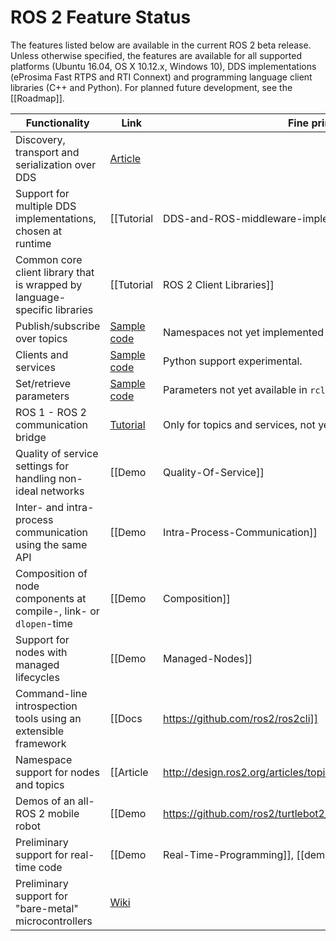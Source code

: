 # ROS 2 Feature Status

The features listed below are available in the current ROS 2 beta release.
Unless otherwise specified, the features are available for all supported platforms (Ubuntu 16.04, OS X 10.12.x, Windows 10), DDS implementations (eProsima Fast RTPS and RTI Connext) and programming language client libraries (C++ and Python).
For planned future development, see the [[Roadmap]].

| Functionality | Link | Fine print |
| --- | --- | --- |
| Discovery, transport and serialization over DDS | [Article](http://design.ros2.org/articles/ros_on_dds.html) | |
| Support for multiple DDS implementations, chosen at runtime | [[Tutorial|DDS-and-ROS-middleware-implementations]] | Currently eProsima Fast RTPS and RTI Connext are supported. |
| Common core client library that is wrapped by language-specific libraries | [[Tutorial|ROS 2 Client Libraries]] | |
| Publish/subscribe over topics | [Sample code](https://github.com/ros2/examples) | Namespaces not yet implemented ([design article](http://design.ros2.org/articles/topic_and_service_names.html)). |
| Clients and services | [Sample code](https://github.com/ros2/examples) | Python support experimental. |
| Set/retrieve parameters | [Sample code](https://github.com/ros2/demos/tree/release-beta1/demo_nodes_cpp) | Parameters not yet available in `rcl`/Python. |
| ROS 1 - ROS 2 communication bridge | [Tutorial](https://github.com/ros2/ros1_bridge/blob/master/README.md) | Only for topics and services, not yet available for actions. |
| Quality of service settings for handling non-ideal networks | [[Demo|Quality-Of-Service]] | |
| Inter- and intra-process communication using the same API | [[Demo|Intra-Process-Communication]] | Currently only in C++. |
| Composition of node components at compile-, link- or `dlopen`-time | [[Demo|Composition]] | Currently only in C++. |
| Support for nodes with managed lifecycles | [[Demo|Managed-Nodes]] | Currently only in C++. |
| Command-line introspection tools using an extensible framework | [[Docs|https://github.com/ros2/ros2cli]] | |
| Namespace support for nodes and topics | [[Article|http://design.ros2.org/articles/topic_and_service_names.html]] | |
| Demos of an all-ROS 2 mobile robot | [[Demo|https://github.com/ros2/turtlebot2_demo]] | |
| Preliminary support for real-time code | [[Demo|Real-Time-Programming]], [[demo|Allocator-Template-Tutorial]] | Linux only. Not available for Fast RTPS. |
| Preliminary support for "bare-metal" microcontrollers | [Wiki](https://github.com/ros2/freertps/wiki)| |

